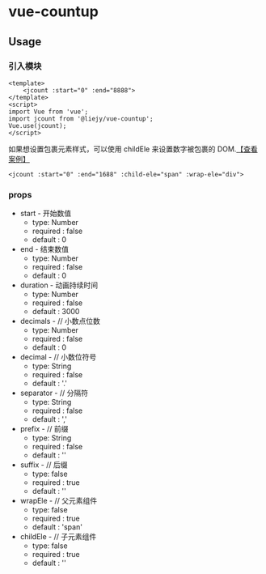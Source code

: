 # vue-countup

## Usage

### 引入模块

```vue
<template>
    <jcount :start="0" :end="8888">
</template>
<script>
import Vue from 'vue';
import jcount from '@liejy/vue-countup';
Vue.use(jcount);
</script>
```

如果想设置包裹元素样式，可以使用 childEle 来设置数字被包裹的 DOM.[【查看案例】](https://codepen.io/liejiayong/pen/GRjRdQE)

```vue
<jcount :start="0" :end="1688" :child-ele="span" :wrap-ele="div">
```

### props

- start - 开始数值
  - type: Number
  - required : false
  - default : 0
- end - 结束数值
  - type: Number
  - required : false
  - default : 0
- duration - 动画持续时间
  - type: Number
  - required : false
  - default : 3000
- decimals - // 小数点位数
  - type: Number
  - required : false
  - default : 0
- decimal - // 小数位符号
  - type: String
  - required : false
  - default : '.'
- separator - // 分隔符
  - type: String
  - required : false
  - default : ','
- prefix - // 前缀
  - type: String
  - required : false
  - default : ''
- suffix - // 后缀
  - type: false
  - required : true
  - default : ''
- wrapEle - // 父元素组件
  - type: false
  - required : true
  - default : 'span'
- childEle - // 子元素组件
  - type: false
  - required : true
  - default : ''
